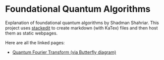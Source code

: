 # Foundational Quantum Algorithms
Explanation of foundational quantum algorithms by Shadman Shahriar. This project uses [stackedit](https://stackedit.io/app#) to create markdown (with KaTex) files and then host them as static webpages.

Here are all the linked pages:
- [Quantum Fourier Transform (via Butterfly diagram)](https://shs-cse.github.io/quantum-algorithms/qft/qft.html)
